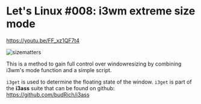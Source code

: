 # Let's Linux #008: i3wm extreme size mode

https://youtu.be/FF_xz1QF7t4

![sizematters](https://budrich.github.io/img/org/sizematters.gif)

This is a method to gain full control over windowresizing by combining i3wm's mode function and a simple script.

`i3get` is used to determine the floating state of the window. `i3get` is part of the **i3ass** suite that can be found on github:  
https://github.com/budRich/i3ass  


